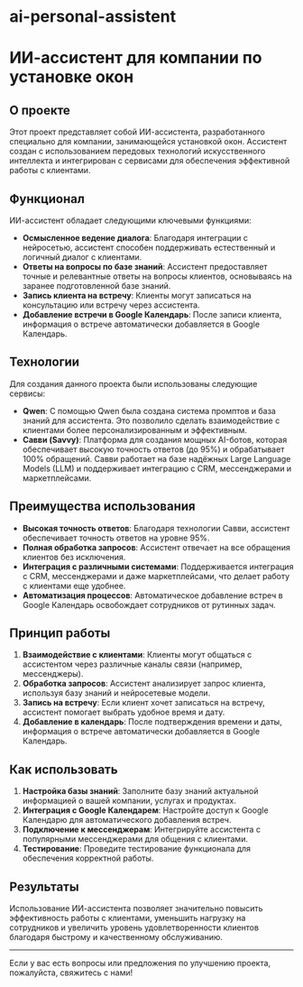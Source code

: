 # ai-personal-assistent
# ИИ-ассистент для компании по установке окон

## О проекте

Этот проект представляет собой ИИ-ассистента, разработанного специально для компании, занимающейся установкой окон. Ассистент создан с использованием передовых технологий искусственного интеллекта и интегрирован с сервисами для обеспечения эффективной работы с клиентами.

## Функционал

ИИ-ассистент обладает следующими ключевыми функциями:

- **Осмысленное ведение диалога**: Благодаря интеграции с нейросетью, ассистент способен поддерживать естественный и логичный диалог с клиентами.
- **Ответы на вопросы по базе знаний**: Ассистент предоставляет точные и релевантные ответы на вопросы клиентов, основываясь на заранее подготовленной базе знаний.
- **Запись клиента на встречу**: Клиенты могут записаться на консультацию или встречу через ассистента.
- **Добавление встречи в Google Календарь**: После записи клиента, информация о встрече автоматически добавляется в Google Календарь.

## Технологии

Для создания данного проекта были использованы следующие сервисы:

- **Qwen**: С помощью Qwen была создана система промптов и база знаний для ассистента. Это позволило сделать взаимодействие с клиентами более персонализированным и эффективным.
- **Савви (Savvy)**: Платформа для создания мощных AI-ботов, которая обеспечивает высокую точность ответов (до 95%) и обрабатывает 100% обращений. Савви работает на базе надёжных Large Language Models (LLM) и поддерживает интеграцию с CRM, мессенджерами и маркетплейсами.

## Преимущества использования

- **Высокая точность ответов**: Благодаря технологии Савви, ассистент обеспечивает точность ответов на уровне 95%.
- **Полная обработка запросов**: Ассистент отвечает на все обращения клиентов без исключения.
- **Интеграция с различными системами**: Поддерживается интеграция с CRM, мессенджерами и даже маркетплейсами, что делает работу с клиентами еще удобнее.
- **Автоматизация процессов**: Автоматическое добавление встреч в Google Календарь освобождает сотрудников от рутинных задач.

## Принцип работы

1. **Взаимодействие с клиентами**: Клиенты могут общаться с ассистентом через различные каналы связи (например, мессенджеры).
2. **Обработка запросов**: Ассистент анализирует запрос клиента, используя базу знаний и нейросетевые модели.
3. **Запись на встречу**: Если клиент хочет записаться на встречу, ассистент помогает выбрать удобное время и дату.
4. **Добавление в календарь**: После подтверждения времени и даты, информация о встрече автоматически добавляется в Google Календарь.

## Как использовать

1. **Настройка базы знаний**: Заполните базу знаний актуальной информацией о вашей компании, услугах и продуктах.
2. **Интеграция с Google Календарем**: Настройте доступ к Google Календарю для автоматического добавления встреч.
3. **Подключение к мессенджерам**: Интегрируйте ассистента с популярными мессенджерами для общения с клиентами.
4. **Тестирование**: Проведите тестирование функционала для обеспечения корректной работы.

## Результаты

Использование ИИ-ассистента позволяет значительно повысить эффективность работы с клиентами, уменьшить нагрузку на сотрудников и увеличить уровень удовлетворенности клиентов благодаря быстрому и качественному обслуживанию.

---

Если у вас есть вопросы или предложения по улучшению проекта, пожалуйста, свяжитесь с нами!

